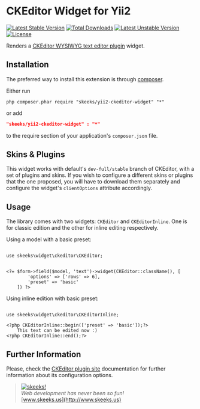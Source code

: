 CKEditor Widget for Yii2
========================

[![Latest Stable Version](https://poser.pugx.org/skeeks/yii2-ckeditor-widget/v/stable.svg)](https://packagist.org/packages/skeeks/yii2-ckeditor-widget) [![Total Downloads](https://poser.pugx.org/skeeks/yii2-ckeditor-widget/downloads.svg)](https://packagist.org/packages/skeeks/yii2-ckeditor-widget) [![Latest Unstable Version](https://poser.pugx.org/skeeks/yii2-ckeditor-widget/v/unstable.svg)](https://packagist.org/packages/skeeks/yii2-ckeditor-widget) [![License](https://poser.pugx.org/skeeks/yii2-ckeditor-widget/license.svg)](https://packagist.org/packages/skeeks/yii2-ckeditor-widget)

Renders a [CKEditor WYSIWYG text editor plugin](http://www.ckeditor.com) widget.

Installation
------------
The preferred way to install this extension is through [composer](http://getcomposer.org/download/).

Either run

```
php composer.phar require "skeeks/yii2-ckeditor-widget" "*"
```
or add

```json
"skeeks/yii2-ckeditor-widget" : "*"
```

to the require section of your application's `composer.json` file.

Skins & Plugins
---------------

This widget works with default's `dev-full/stable` branch of CKEditor, with a set of plugins and skins. If you wish to
configure a different skins or plugins that the one proposed, you will have to download them separately and configure
the widget's `clientOptions` attribute accordingly.


Usage
-----
The library comes with two widgets: `CKEditor` and `CKEditorInline`. One is for classic edition and the other for inline
editing respectively.

Using a model with a basic preset:

```

use skeeks\widget\ckeditor\CKEditor;


<?= $form->field($model, 'text')->widget(CKEditor::className(), [
		'options' => ['rows' => 6],
		'preset' => 'basic'
	]) ?>
```
Using inline edition with basic preset:

```

use skeeks\widget\ckeditor\CKEditorInline;

<?php CKEditorInline::begin(['preset' => 'basic']);?>
	This text can be edited now :)
<?php CKEditorInline::end();?>
```

Further Information
-------------------
Please, check the [CKEditor plugin site](http://www.ckeditor.com) documentation for further information about its configuration options.


> [![skeeks!](http://www.gravatar.com/avatar/55363394d72945ff7ed312556ec041e0.png)](http://www.skeeks.us)  
<i>Web development has never been so fun!</i>  
[www.skeeks.us](http://www.skeeks.us)
